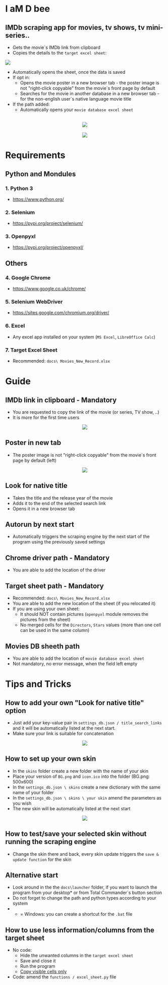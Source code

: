 # I aM D bee
## IMDb scraping app for movies, tv shows, tv mini-series..
- Gets the movie`s IMDb link from clipboard
- Copies the details to the `target excel sheet`:

<img src="docs/guide/target_sheet.png"> 

- Automatically opens the sheet, once the data is saved
- If opt in: 
    - Opens the movie poster in a new browser tab - the poster image is not "right-click copyable" from the movie`s front page by default
    - Searches for the movie in another database in a new browser tab - for the non-english user`s native language movie title
- If the path added:
    - Automatically opens your `movie database excel sheet`
<br>
<div align="center">
    <img src="docs/promo/default.png"</img> 
</div>

<br>
<div align="center">
    <img src="docs/promo/darth.png"</img> 
</div>

# Requirements
## Python and Mondules
### 1. Python 3
- https://www.python.org/

### 2. Selenium
- https://pypi.org/project/selenium/

### 3. Openpyxl
- https://pypi.org/project/openpyxl/

## Others
### 4. Google Chrome
- https://www.google.co.uk/chrome/

### 5. Selenium WebDriver
- https://sites.google.com/chromium.org/driver/

### 6. Excel
- Any excel app installed on your system (`MS Excel`, `LibreOffice Calc`)

### 7. Target Excel Sheet
- Recommended: `docs\ Movies_New_Record.xlsx`


# Guide
## IMDb link in clipboard - Mandatory
- You are requested to copy the link of the movie (or series, TV show, ..)
- It is more for the first time users
<div align="center">
    <img src="docs/guide/link_in_clipboard.png"</img> 
</div>

## Poster in new tab
- The poster image is not "right-click copyable" from the movie`s front page by default (left)
<div align="center">
    <img src="docs/guide/poster.png"</img> 
</div>

## Look for native title
- Takes the title and the release year of the movie
- Adds it to the end of the selected search link
- Opens it in a new browser tab

## Autorun by next start
- Automatically triggers the scraping engine by the next start of the program using the previously saved settings

## Chrome driver path - Mandatory
- You are able to add the location of the driver

## Target sheet path - Mandatory
- Recommended: `docs\ Movies_New_Record.xlsx`
- You are able to add the new location of the sheet (if you relocated it)
- If you are using your own sheet:
    - It should NOT contain pictures (`openpyxl` module removes the pictures from the sheet)
    - No merged cells for the `Directors`, `Stars` values (more than one cell can be used in the same column)

## Movies DB sheeth path
- You are able to add the location of `movie database excel sheet`
- Not mandatory, no error message, when the field left empty


# Tips and Tricks
## How to add your own "Look for native title" option
- Just add your key-value pair in `settings_db.json / title_search_links` and it will be automatically listed at the next start.
- Make sure your link is suitable for concatenation

<div align="center">
    <img src="docs/guide/title_search_link.png"</img> 
</div>

## How to set up your own skin
- In the `skins` folder create a new folder with the name of your skin
- Place your version of `BG.png` and `icon.ico` into the folder (BG.png: 500x600)
- In the `settings_db.json \ skins` create a new dictionary with the same name of your folder
- In the `settings_db.json \ skins \ your skin` amend the parameters as you wish
- The new skin will be automatically listed at the next start

<div align="center">
    <img src="docs/guide/own_skin.png"</img> 
</div>

## How to test/save your selected skin without running the scraping engine
- Change the skin there and back, every skin update triggers the `save & update function` for the skin

## Alternative start
- Look around in the the `docs\launcher` folder, if you want to launch the program from your desktop* or from Total Commander`s button section
- Do not forget to change the path and python types according to your system
- * = Windows: you can create a shortcut for the `.bat` file

## How to use less information/columns from the target sheet
- No code:
    - Hide the unwanted columns in the `target excel sheet`
    - Save and close it
    - Run the program
    - [Copy visible cells only](https://support.microsoft.com/en-us/office/copy-visible-cells-only-6e3a1f01-2884-4332-b262-8b814412847e)
- Code: amend the `functions / excel_sheet.py` file